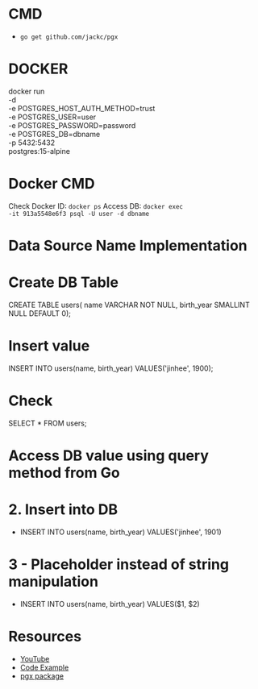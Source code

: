 
# CMD
- <code>go get github.com/jackc/pgx</code>

# DOCKER
docker run \
-d \
-e POSTGRES_HOST_AUTH_METHOD=trust \
-e POSTGRES_USER=user \
-e POSTGRES_PASSWORD=password \
-e POSTGRES_DB=dbname \
-p 5432:5432 \
postgres:15-alpine

# Docker CMD
Check Docker ID: <code>docker ps</code>
Access DB: <code>docker exec -it 913a5548e6f3 psql -U user -d dbname</code>

# Data Source Name Implementation

# Create DB Table
CREATE TABLE users(
name VARCHAR NOT NULL,
birth_year SMALLINT NULL DEFAULT 0);

# Insert value
INSERT INTO users(name, birth_year) VALUES('jinhee', 1900);

# Check
SELECT * FROM users;

# Access DB value using query method from Go

# 2. Insert into DB
- INSERT INTO users(name, birth_year) VALUES('jinhee', 1901)

# 3 - Placeholder instead of string manipulation
- INSERT INTO users(name, birth_year) VALUES($1, $2)

# Resources
- [YouTube](https://www.youtube.com/watch?v=2XCaKYH0Ydo&list=PL7yAAGMOat_F7bOImcjx4ZnCtfyNEqzCy&index=14)
- [Code Example](https://github.com/MarioCarrion/videos/tree/0e574a88b82ea18400ca525e01afd98d9f014e18/2021/11/17)
- [pgx package](https://github.com/jackc/pgx)
